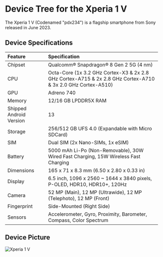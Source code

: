 # Device Tree for the Xperia 1 V

The Xperia 1 V (Codenamed "pdx234") is a flagship smartphone from Sony released in June 2023.

## Device Specifications

| Feature                 | Specification                                                                                                |
| :---------------------- | :------------------------------------------------------------------------------------------------------------|
| Chipset                 | Qualcomm® Snapdragon® 8 Gen 2 5G (4 nm)                                                                      |
| CPU                     | Octa-Core (1x 3.2 GHz Cortex-X3 & 2x 2.8 GHz Cortex-A715 & 2x 2.8 GHz Cortex-A710 & 3x 2.0 GHz Cortex-A510)  |
| GPU                     | Adreno 740                                                                                                   |
| Memory                  | 12/16 GB LPDDR5X RAM                                                                                            |
| Shipped Android Version | 13                                                                                                           |
| Storage                 | 256/512 GB UFS 4.0 (Expandable with Micro SDCard)                                                            |
| SIM                     | Dual SIM (2x Nano-SIMs, 1x eSIM)                                                                             |
| Battery                 | 5000 mAh Li-Po (Non-Removable), 30W Wired Fast Charging, 15W Wireless Fast Charging                          |
| Dimensions              | 165 x 71 x 8.3 mm (6.50 x 2.80 x 0.33 in)                                                                    |
| Display                 | 6.5 inch, 1096 x 2560 ~ 1644 x 3840 pixels, P-OLED, HDR10, HDR10+, 120Hz                                     |
| Camera                  | 52 MP (Main), 12 MP (Ultrawide), 12 MP (Telephoto), 12 MP (Front)                                            |
| Fingerprint             | Side-Mounted (Right Side)                                                                                    |
| Sensors                 | Accelerometer, Gyro, Proximity, Barometer, Compass, Color Spectrum                                           |

## Device Picture

![Xperia 1 V](https://i.imgur.com/0BLvh7T.png)
